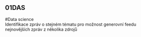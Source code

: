 ## 01DAS
#Data science\
Identifikace zpráv o stejném tématu pro možnost generovní feedu nejnovějších zpráv z několika zdrojů
